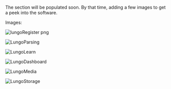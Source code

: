 The section will be populated soon. By that time, adding a few images to get a peek into the software.

Images:


![lungoRegister png](https://user-images.githubusercontent.com/69229362/233878859-527718a6-1c60-488e-86f9-3e4a4c5a098a.png)

![LungoParsing](https://user-images.githubusercontent.com/69229362/233878933-773338ed-b457-435e-a2af-a2ee2e85bbb6.png)

![LungoLearn](https://user-images.githubusercontent.com/69229362/233878968-e9ea69ba-0909-4989-9ed8-004fc55b073c.png)

![LungoDashboard](https://user-images.githubusercontent.com/69229362/233879029-71ea2f6b-923f-444a-90fe-097df37abec6.png)

![LungoMedia](https://user-images.githubusercontent.com/69229362/233879059-c981f24d-2190-4e37-b5b5-9a7163bca746.png)

![LungoStorage](https://user-images.githubusercontent.com/69229362/233879079-2feab589-ce80-4b51-b96b-a326368d5ab2.png)
